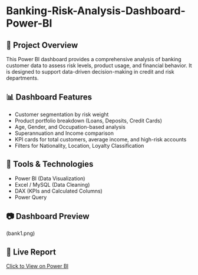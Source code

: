 # Banking-Risk-Analysis-Dashboard-Power-BI

## 📌 Project Overview
This Power BI dashboard provides a comprehensive analysis of banking customer data to assess risk levels, product usage, and financial behavior. It is designed to support data-driven decision-making in credit and risk departments.

## 📊 Dashboard Features
- Customer segmentation by risk weight
- Product portfolio breakdown (Loans, Deposits, Credit Cards)
- Age, Gender, and Occupation-based analysis
- Superannuation and Income comparison
- KPI cards for total customers, average income, and high-risk accounts
- Filters for Nationality, Location, Loyalty Classification

## 🧰 Tools & Technologies
- Power BI (Data Visualization)
- Excel / MySQL (Data Cleaning)
- DAX (KPIs and Calculated Columns)
- Power Query

## 📷 Dashboard Preview
(bank1.png)

## 🔗 Live Report
[Click to View on Power BI](https://app.powerbi.com/groups/me/reports/52a15260-e81d-46de-b2ec-ad24e6cf15b8/c8e5379b3ce7eaa04b05?experience=power-bi)
